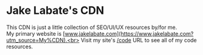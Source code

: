 # Jake Labate's CDN
This CDN is just a little collection of SEO/UI/UX resources by/for me.<br>
My primary website is [www.jakelabate.com](https://www.jakelabate.com?utm_source=My%CDN).<br>
Visit my site's [/code](https://www.jakelabate.com/code?utm_source=My%CDN) URL to see all of my code resources.